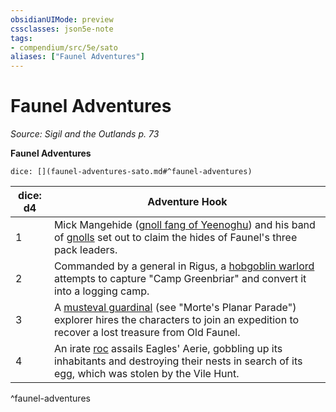 ```yaml
---
obsidianUIMode: preview
cssclasses: json5e-note
tags:
- compendium/src/5e/sato
aliases: ["Faunel Adventures"]
---
```

# Faunel Adventures
*Source: Sigil and the Outlands p. 73* 

**Faunel Adventures**

`dice: [](faunel-adventures-sato.md#^faunel-adventures)`

| dice: d4 | Adventure Hook |
|----------|----------------|
| 1 | Mick Mangehide ([gnoll fang of Yeenoghu](2-Mechanics/CLI/bestiary/fiend/gnoll-fang-of-yeenoghu.md)) and his band of [gnolls](2-Mechanics/CLI/bestiary/humanoid/gnoll.md) set out to claim the hides of Faunel's three pack leaders. |
| 2 | Commanded by a general in Rigus, a [hobgoblin warlord](2-Mechanics/CLI/bestiary/humanoid/hobgoblin-warlord.md) attempts to capture "Camp Greenbriar" and convert it into a logging camp. |
| 3 | A [musteval guardinal](2-Mechanics/CLI/bestiary/celestial/musteval-guardinal-mpp.md) (see "Morte's Planar Parade") explorer hires the characters to join an expedition to recover a lost treasure from Old Faunel. |
| 4 | An irate [roc](2-Mechanics/CLI/bestiary/monstrosity/roc.md) assails Eagles' Aerie, gobbling up its inhabitants and destroying their nests in search of its egg, which was stolen by the Vile Hunt. |
^faunel-adventures